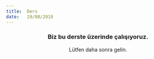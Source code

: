 ```yaml
---
title:  Ders
date:   29/08/2018
---
```


### <center>Biz bu derste üzerinde çalışıyoruz.</center>
<center>Lütfen daha sonra gelin.</center>